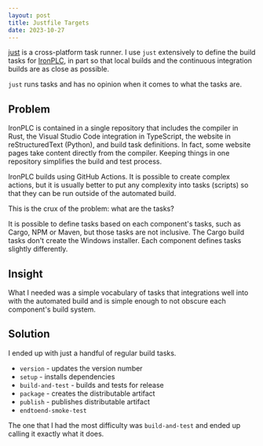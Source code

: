 ```yaml
---
layout: post
title: Justfile Targets
date: 2023-10-27
---
```


[just](https://github.com/casey/just) is a cross-platform task runner. I use `just` extensively
to define the build tasks for [IronPLC](https://www.ironplc.com), in part so that local builds
and the continuous integration builds are as close as possible.

`just` runs tasks and has no opinion when it comes to what the tasks are.

## Problem

IronPLC is contained in a single repository that includes the compiler in Rust, the Visual Studio Code
integration in TypeScript, the website in reStructuredText (Python), and build task definitions.
In fact, some website pages take content directly from the compiler. Keeping things in one repository
simplifies the build and test process.

IronPLC builds using GitHub Actions. It is possible to create complex actions, but it is usually better
to put any complexity into tasks (scripts) so that they can be run outside of the automated build. 

This is the crux of the problem: what are the tasks?

It is possible to define tasks based on each component's tasks, such as Cargo, NPM or Maven, but those
tasks are not inclusive. The Cargo build tasks don't create the Windows installer. Each component
defines tasks slightly differently.

## Insight

What I needed was a simple vocabulary of tasks that integrations well into with the automated build
and is simple enough to not obscure each component's build system.

## Solution

I ended up with just a handful of regular build tasks.

* `version` - updates the version number
* `setup` - installs dependencies
* `build-and-test` - builds and tests for release
* `package` - creates the distributable artifact
* `publish` - publishes distributable artifact
* `endtoend-smoke-test` 

The one that I had the most difficulty was `build-and-test` and ended up calling it exactly what it does.